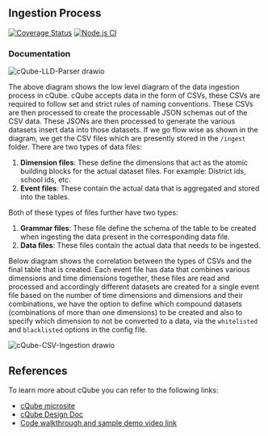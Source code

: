 ## Ingestion Process

[![Coverage Status](https://coveralls.io/repos/github/techsavvyash/cQube-POCs/badge.svg?branch=master)](https://coveralls.io/github/techsavvyash/cQube-POCs?branch=master)
[![Node.js CI](https://github.com/ChakshuGautam/cqube-ingestion/actions/workflows/ci.yml/badge.svg?branch=master)](https://github.com/ChakshuGautam/cqube-ingestion/actions/workflows/ci.yml)

### Documentation

![cQube-LLD-Parser drawio](https://github.com/ChakshuGautam/cQube-POCs/assets/67280631/7e2a95e9-29d7-4187-b101-74c2a785105a)

The above diagram shows the low level diagram of the data ingestion process in cQube.
cQube accepts data in the form of CSVs, these CSVs are required to follow set and strict rules of naming conventions. These CSVs are then processed to create the processable JSON schemas out of the CSV data. These JSONs are then processed to generate the various datasets insert data into those datasets.
If we go flow wise as shown in the diagram, we get the CSV files which are presently stored in the `/ingest` folder. There are two types of data files:

1. **Dimension files**: These define the dimensions that act as the atomic building blocks for the actual dataset files. For example: District ids, school ids, etc.
2. **Event files**: These contain the actual data that is aggregated and stored into the tables.

Both of these types of files further have two types:

1. **Grammar files**: These file define the schema of the table to be created when ingesting the data present in the corresponding data file.
2. **Data files**: These files contain the actual data that needs to be ingested.

Below diagram shows the correlation between the types of CSVs and the final table that is created.
Each event file has data that combines various dimensions and time dimensions together, these files are read and processed and accordingly different datasets are created for a single event file based on the number of time dimensions and dimensions and their combinations, we have the option to define which compound datasets (combinations of more than one dimensions) to be created and also to specify which dimension to not be converted to a data, via the `whitelisted` and `blacklisted` options in the config file.

![cQube-CSV-Ingestion drawio](https://github.com/ChakshuGautam/cQube-POCs/assets/67280631/badf95b8-c1c6-4485-bdf9-74ce0c550e74)

## References

To learn more about cQube you can refer to the following links:

- [cQube microsite](https://cqube.sunbird.org)
- [cQube Design Doc](https://docs.google.com/document/d/1BWyabCuqHYFxG0RuV3wi9kfkEL-9VlsCvdKtZgTiqks/edit?usp=sharing)
- [Code walkthrough and sample demo video link]()
